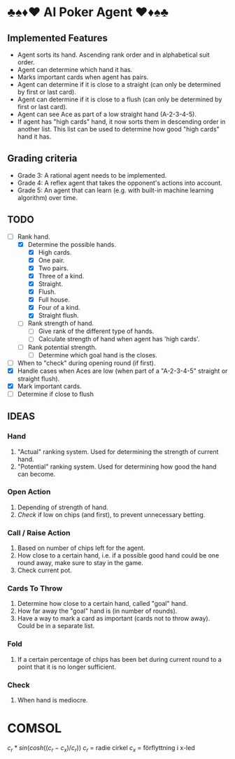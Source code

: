 # ♣♠♦♥ AI Poker Agent ♥♦♠♣

## Implemented Features

- Agent sorts its hand. Ascending rank order and in alphabetical suit order.
- Agent can determine which hand it has.
- Marks important cards when agent has pairs.
- Agent can determine if it is close to a straight (can only be determined by first or last card).
- Agent can determine if it is close to a flush (can only be determined by first or last card).
- Agent can see Ace as part of a low straight hand (A-2-3-4-5).
- If agent has "high cards" hand, it now sorts them in descending order in another list. This list can be used to determine how good "high cards" hand it has.

## Grading criteria

- Grade 3: A rational agent needs to be implemented.
- Grade 4: A reflex agent that takes the opponent's actions into account.
- Grade 5: An agent that can learn (e.g. with built-in machine learning algorithm) over time.

## TODO

- [ ] Rank hand.
  - [x] Determine the possible hands.
    - [x] High cards.
    - [x] One pair.
    - [x] Two pairs.
    - [x] Three of a kind.
    - [x] Straight.
    - [x] Flush.
    - [x] Full house.
    - [x] Four of a kind.
    - [x] Straight flush.
  - [ ] Rank strength of hand.
    - [ ] Give rank of the different type of hands.
    - [ ] Calculate strength of hand when agent has 'high cards'.
  - [ ] Rank potential strength.
    - [ ] Determine which goal hand is the closes.
- [ ] When to "check" during opening round (if first).
- [x] Handle cases when Aces are low (when part of a "A-2-3-4-5" straight or straight flush).
- [x] Mark important cards.
- [ ] Determine if close to flush

## IDEAS

### Hand

1. "Actual" ranking system. Used for determining the strength of current hand.
2. "Potential" ranking system. Used for determining how good the hand can become.

### Open Action

1. Depending of strength of hand.
2. _Check_ if low on chips (and first), to prevent unnecessary betting.

### Call / Raise Action

1. Based on number of chips left for the agent.
2. How close to a certain hand, i.e. if a possible good hand could be one round away, make sure to stay in the game.
3. Check current pot.

### Cards To Throw

1. Determine how close to a certain hand, called "goal" hand.
2. How far away the "goal" hand is (in number of rounds).
3. Have a way to mark a card as important (cards not to throw away). Could be in a separate list.

### Fold

1. If a certain percentage of chips has been bet during current round to a point that it is no longer sufficient.

### Check

1. When hand is mediocre.

# COMSOL

$c_r*sin(cosh((c_r-c_x)/c_r))$
$c_r$ = radie cirkel
$c_x$ = förflyttning i x-led
